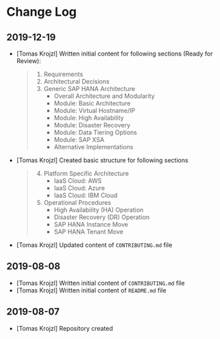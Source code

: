 # Change Log

## 2019-12-19

- [Tomas Krojzl] Written initial content for following sections (Ready for Review):

  > 1. Requirements
  > 2. Architectural Decisions
  > 3. Generic SAP HANA Architecture
  >    - Overall Architecture and Modularity
  >    - Module: Basic Architecture
  >    - Module: Virtual Hostname/IP
  >    - Module: High Availability
  >    - Module: Disaster Recovery
  >    - Module: Data Tiering Options
  >    - Module: SAP XSA
  >    - Alternative Implementations

- [Tomas Krojzl] Created basic structure for following sections

  > 4. Platform Specific Architecture
  >    - IaaS Cloud: AWS
  >    - IaaS Cloud: Azure
  >    - IaaS Cloud: IBM Cloud
  > 5. Operational Procedures
  >    - High Availability (HA) Operation
  >    - Disaster Recovery (DR) Operation
  >    - SAP HANA Instance Move
  >    - SAP HANA Tenant Move

- [Tomas Krojzl] Updated content of `CONTRIBUTING.md` file

## 2019-08-08

- [Tomas Krojzl] Written initial content of `CONTRIBUTING.md` file
- [Tomas Krojzl] Written initial content of `README.md` file

## 2019-08-07

- [Tomas Krojzl] Repository created
